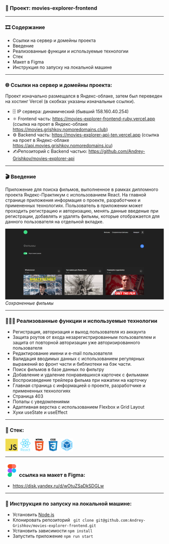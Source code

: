 <h3 align="left">🎥 Проект: movies-explorer-frontend</h3>

___

<h3 align="left">🎞️ Содержание</h3>
<ul>
<li> Ссылки на сервер и домейны проекта </li>
<li> Введение </li>
<li> Реализованные функции и используемые технологии </li>
<li> Стек </li>
<li> Макет в Figma </li>
<li> Инструкция по запуску на локальной машине </li>
</ul>

____

<h3 align="left">🌐 Ссылки на сервер и домейны проекта:</h3>
Проект изначально размещался в Яндекс-облаке, затем был переведен на хостинг Vercel (в скобках указаны изначальные ссылки).

<ul>
<li>🗄️ IP сервера: динамический (бывший 158.160.40.254)</li>
<li>⚛️ Frontend часть:
<a href="https://movies-explorer-frontend-ruby.vercel.app" style="cursor: pointer">https://movies-explorer-frontend-ruby.vercel.app</a>
(ссылка на проет в Яндекс-облаке <a href="https://movies.grishkov.nomoredomains.club" style="cursor: pointer">https://movies.grishkov.nomoredomains.club</a>)
</li>
<li>⚙️ Backend часть:
<a href="https://movies-explorer-api-ten.vercel.app" style="cursor: pointer">https://movies-explorer-api-ten.vercel.app</a>
(ссылка на проет в Яндекс-облаке <a href="https://api.movies.grishkov.nomoredomains.icu" style="cursor: pointer">https://api.movies.grishkov.nomoredomains.icu</a>)
</li>
<li>✍️Репозиторий с Backend частью:
<a href="https://github.com/Andrey-Grishkov/movies-explorer-api" style="cursor: pointer">https://github.com/Andrey-Grishkov/movies-explorer-api</a>
</li>
</ul>

___

<h3 align="left">🎬️ Введение</h3>
Приложение для поиска фильмов, выполненное в рамках дипломного проекта Яндекс-Практикум с использованием React.
На главной странице приложения информация о проекте, разработчике и примененных технологиях.
Пользователь в приложении может проходить регистрацию и авторизацию,
менять данные введеные при регистрации, добавлять и удалять фильмы, которые отображается для данного пользователя 
на отдельной вкладке.

![Сохраненные фильмы](./src/images/ScreenShot.png)
*Сохраненные фильмы*

___


<h3 align="left">👩🏻‍🚀 Реализованные функции и используемые технологии</h3>

* Регистрация, авторизация и выход пользователя из аккаунта
* Защита роутов от входа незарегистрированным пользователем 
  и защита от повторной авторизации уже авторизированного пользователя
* Редактирование имени и e-mail пользователя
* Валидация вводимых данных с использованием регулярных выражений во фронт части и библиотеки на бэк части.
* Поиск фильмов в базе данных по фильтру
* Добавление и удаление понравившихся карточек с фильмами
* Воспроизведение трейлера фильма при нажатии на карточку
* Главная страница с информацией о проекте, разработчике и примененных технологиях
* Страница 403
* Попапы с уведомлениями
* Адаптивная верстка с использованием Flexbox и Grid Layout
* Хуки useState и useEffect

___

<h3 align="left"> 🔨 Стек:</h3>

<p align="left">
<img src="https://raw.githubusercontent.com/devicons/devicon/master/icons/javascript/javascript-original.svg" alt="javascript" width="40" height="40"/>
<img src="https://raw.githubusercontent.com/devicons/devicon/master/icons/react/react-original-wordmark.svg" alt="react" width="40" height="40"/>
<img src="https://raw.githubusercontent.com/devicons/devicon/master/icons/html5/html5-original-wordmark.svg" alt="html5" width="40" height="40"/>
<img src="https://raw.githubusercontent.com/devicons/devicon/master/icons/css3/css3-original-wordmark.svg" alt="css3" width="40" height="40"/>
<img src="https://raw.githubusercontent.com/devicons/devicon/master/icons/webpack/webpack-original.svg" alt="webpack" width="40" height="40"/>
</p>

___

<h3 align="left"><img src="https://raw.githubusercontent.com/devicons/devicon/master/icons/figma/figma-original.svg" alt="figma" width="40" height="40"/> ссылка на макет в Figma:</h3>
<ul>
<li>
<a href="https://disk.yandex.ru/d/wOtuZSaDkSDGLw" style="cursor: pointer">https://disk.yandex.ru/d/wOtuZSaDkSDGLw</a>
</li>
</ul>

___

### 🚀 Инструкция по запуску на локальной машине:
* Установить [Node.js](https://nodejs.org/ru/)
* Клонировать репозиторий ``` git clone git@github.com:Andrey-Grishkov/movies-explorer-frontend.git```
* Установить зависимости ``` npm install ```
* Запустить приложение ``` npm run start ```
